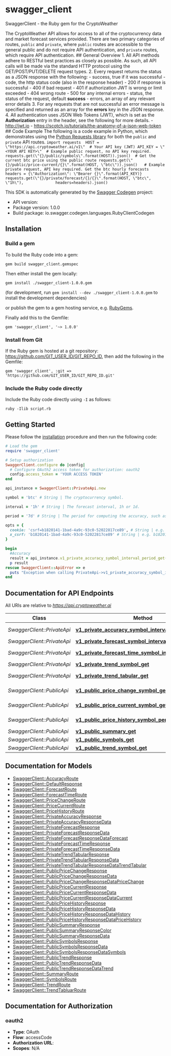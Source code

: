 # swagger_client

SwaggerClient - the Ruby gem for the CryptoWeather

The CryptoWeather API allows for access to all of the cryptocurrency data and market forecast services provided. There are two primary categories of routes, `public` and `private`, where `public` routes are accessible to the general public and do not require API authentication, and `private` routes, which require API authentication.  ## General Overview  1. All API methods adhere to RESTful best practices as closely as possible. As such, all API calls will be made via the standard HTTP protocol using the GET/POST/PUT/DELETE request types.  2. Every request returns the status as a JSON response with the following:     - success, true if it was successful     - code, the http status code (also in the response header)         - 200 if response is successful         - 400 if bad request         - 401 if authorization JWT is wrong or limit exceeded         - 404 wrong route         - 500 for any internal errors     - status, the status of the request, default **success**     - errors, an array of any relevant error details  3. For any requests that are not successful an error message is specified and returned as an array for the **errors** key in the JSON response.  4. All authentication uses JSON Web Tokens (JWT), which is set as the **Authorization** entry in the header, see the following for more details.     - http://jwt.io     - https://scotch.io/tutorials/the-anatomy-of-a-json-web-token  ## Code Example  The following is a code example in Python, which demonstrates using the [Python Requests library](https://requests.readthedocs.io/en/master/) for both the `public` and `private` API routes.  ``` import requests  HOST = \"https://api.cryptoweather.ai/v1\"  # Your API key (JWT) API_KEY = \"<YOUR API KEY>\"  # Example public request, no API key required. requests.get(\"{}/public/symbols\".format(HOST)).json()  # Get the current btc price using the public route requests.get(\"{}/public/price-current/{}\".format(HOST, \"btc\")).json()   # Example private request, API key required. Get the btc hourly forecasts headers = {\"Authorization\": \"Bearer {}\".format(API_KEY)} requests.get(\"{}/private/forecast/{}/{}\".format(HOST, \"btc\", \"1h\"),              headers=headers).json() ```

This SDK is automatically generated by the [Swagger Codegen](https://github.com/swagger-api/swagger-codegen) project:

- API version: 
- Package version: 1.0.0
- Build package: io.swagger.codegen.languages.RubyClientCodegen

## Installation

### Build a gem

To build the Ruby code into a gem:

```shell
gem build swagger_client.gemspec
```

Then either install the gem locally:

```shell
gem install ./swagger_client-1.0.0.gem
```
(for development, run `gem install --dev ./swagger_client-1.0.0.gem` to install the development dependencies)

or publish the gem to a gem hosting service, e.g. [RubyGems](https://rubygems.org/).

Finally add this to the Gemfile:

    gem 'swagger_client', '~> 1.0.0'

### Install from Git

If the Ruby gem is hosted at a git repository: https://github.com/GIT_USER_ID/GIT_REPO_ID, then add the following in the Gemfile:

    gem 'swagger_client', :git => 'https://github.com/GIT_USER_ID/GIT_REPO_ID.git'

### Include the Ruby code directly

Include the Ruby code directly using `-I` as follows:

```shell
ruby -Ilib script.rb
```

## Getting Started

Please follow the [installation](#installation) procedure and then run the following code:
```ruby
# Load the gem
require 'swagger_client'

# Setup authorization
SwaggerClient.configure do |config|
  # Configure OAuth2 access token for authorization: oauth2
  config.access_token = 'YOUR ACCESS TOKEN'
end

api_instance = SwaggerClient::PrivateApi.new

symbol = 'btc' # String | The cryptocurrency symbol.

interval = '1h' # String | The forecast interval, 1h or 1d.

period = '7d' # String | The period for computing the accuracy, such as the past 7 days.

opts = { 
  cookie: 'csrf=b1820141-1bad-4a9c-93c0-52022817ce89', # String | e.g. csrf=b1820141-1bad-4a9c-93c0-52022817ce89
  x_csrf: 'b1820141-1bad-4a9c-93c0-52022817ce89' # String | e.g. b1820141-1bad-4a9c-93c0-52022817ce89
}

begin
  #Accuracy
  result = api_instance.v1_private_accuracy_symbol_interval_period_get(symbol, interval, period, opts)
  p result
rescue SwaggerClient::ApiError => e
  puts "Exception when calling PrivateApi->v1_private_accuracy_symbol_interval_period_get: #{e}"
end

```

## Documentation for API Endpoints

All URIs are relative to *https://api.cryptoweather.ai*

Class | Method | HTTP request | Description
------------ | ------------- | ------------- | -------------
*SwaggerClient::PrivateApi* | [**v1_private_accuracy_symbol_interval_period_get**](docs/PrivateApi.md#v1_private_accuracy_symbol_interval_period_get) | **GET** /v1/private/accuracy/{symbol}/{interval}/{period} | Accuracy
*SwaggerClient::PrivateApi* | [**v1_private_forecast_symbol_interval_get**](docs/PrivateApi.md#v1_private_forecast_symbol_interval_get) | **GET** /v1/private/forecast/{symbol}/{interval} | Forecast
*SwaggerClient::PrivateApi* | [**v1_private_forecast_time_symbol_interval_period_get**](docs/PrivateApi.md#v1_private_forecast_time_symbol_interval_period_get) | **GET** /v1/private/forecast-time/{symbol}/{interval}/{period} | Forecast Time
*SwaggerClient::PrivateApi* | [**v1_private_trend_symbol_get**](docs/PrivateApi.md#v1_private_trend_symbol_get) | **GET** /v1/private/trend/{symbol} | Trend
*SwaggerClient::PrivateApi* | [**v1_private_trend_tabular_get**](docs/PrivateApi.md#v1_private_trend_tabular_get) | **GET** /v1/private/trend-tabular | Trend Tabular
*SwaggerClient::PublicApi* | [**v1_public_price_change_symbol_get**](docs/PublicApi.md#v1_public_price_change_symbol_get) | **GET** /v1/public/price-change/{symbol} | Price Change
*SwaggerClient::PublicApi* | [**v1_public_price_current_symbol_get**](docs/PublicApi.md#v1_public_price_current_symbol_get) | **GET** /v1/public/price-current/{symbol} | Price Current
*SwaggerClient::PublicApi* | [**v1_public_price_history_symbol_period_interval_get**](docs/PublicApi.md#v1_public_price_history_symbol_period_interval_get) | **GET** /v1/public/price-history/{symbol}/{period}/{interval} | Price History
*SwaggerClient::PublicApi* | [**v1_public_summary_get**](docs/PublicApi.md#v1_public_summary_get) | **GET** /v1/public/summary | Summary
*SwaggerClient::PublicApi* | [**v1_public_symbols_get**](docs/PublicApi.md#v1_public_symbols_get) | **GET** /v1/public/symbols | Symbols
*SwaggerClient::PublicApi* | [**v1_public_trend_symbol_get**](docs/PublicApi.md#v1_public_trend_symbol_get) | **GET** /v1/public/trend/{symbol} | Trend


## Documentation for Models

 - [SwaggerClient::AccuracyRoute](docs/AccuracyRoute.md)
 - [SwaggerClient::DefaultResponse](docs/DefaultResponse.md)
 - [SwaggerClient::ForecastRoute](docs/ForecastRoute.md)
 - [SwaggerClient::ForecastTimeRoute](docs/ForecastTimeRoute.md)
 - [SwaggerClient::PriceChangeRoute](docs/PriceChangeRoute.md)
 - [SwaggerClient::PriceCurrentRoute](docs/PriceCurrentRoute.md)
 - [SwaggerClient::PriceHistoryRoute](docs/PriceHistoryRoute.md)
 - [SwaggerClient::PrivateAccuracyResponse](docs/PrivateAccuracyResponse.md)
 - [SwaggerClient::PrivateAccuracyResponseData](docs/PrivateAccuracyResponseData.md)
 - [SwaggerClient::PrivateForecastResponse](docs/PrivateForecastResponse.md)
 - [SwaggerClient::PrivateForecastResponseData](docs/PrivateForecastResponseData.md)
 - [SwaggerClient::PrivateForecastResponseDataForecast](docs/PrivateForecastResponseDataForecast.md)
 - [SwaggerClient::PrivateForecastTimeResponse](docs/PrivateForecastTimeResponse.md)
 - [SwaggerClient::PrivateForecastTimeResponseData](docs/PrivateForecastTimeResponseData.md)
 - [SwaggerClient::PrivateTrendTabularResponse](docs/PrivateTrendTabularResponse.md)
 - [SwaggerClient::PrivateTrendTabularResponseData](docs/PrivateTrendTabularResponseData.md)
 - [SwaggerClient::PrivateTrendTabularResponseDataTrendTabular](docs/PrivateTrendTabularResponseDataTrendTabular.md)
 - [SwaggerClient::PublicPriceChangeResponse](docs/PublicPriceChangeResponse.md)
 - [SwaggerClient::PublicPriceChangeResponseData](docs/PublicPriceChangeResponseData.md)
 - [SwaggerClient::PublicPriceChangeResponseDataPriceChange](docs/PublicPriceChangeResponseDataPriceChange.md)
 - [SwaggerClient::PublicPriceCurrentResponse](docs/PublicPriceCurrentResponse.md)
 - [SwaggerClient::PublicPriceCurrentResponseData](docs/PublicPriceCurrentResponseData.md)
 - [SwaggerClient::PublicPriceCurrentResponseDataCurrent](docs/PublicPriceCurrentResponseDataCurrent.md)
 - [SwaggerClient::PublicPriceHistoryResponse](docs/PublicPriceHistoryResponse.md)
 - [SwaggerClient::PublicPriceHistoryResponseData](docs/PublicPriceHistoryResponseData.md)
 - [SwaggerClient::PublicPriceHistoryResponseDataHistory](docs/PublicPriceHistoryResponseDataHistory.md)
 - [SwaggerClient::PublicPriceHistoryResponseDataPriceHistory](docs/PublicPriceHistoryResponseDataPriceHistory.md)
 - [SwaggerClient::PublicSummaryResponse](docs/PublicSummaryResponse.md)
 - [SwaggerClient::PublicSummaryResponseColor](docs/PublicSummaryResponseColor.md)
 - [SwaggerClient::PublicSummaryResponseData](docs/PublicSummaryResponseData.md)
 - [SwaggerClient::PublicSymbolsResponse](docs/PublicSymbolsResponse.md)
 - [SwaggerClient::PublicSymbolsResponseData](docs/PublicSymbolsResponseData.md)
 - [SwaggerClient::PublicSymbolsResponseDataSymbols](docs/PublicSymbolsResponseDataSymbols.md)
 - [SwaggerClient::PublicTrendResponse](docs/PublicTrendResponse.md)
 - [SwaggerClient::PublicTrendResponseData](docs/PublicTrendResponseData.md)
 - [SwaggerClient::PublicTrendResponseDataTrend](docs/PublicTrendResponseDataTrend.md)
 - [SwaggerClient::SummaryRoute](docs/SummaryRoute.md)
 - [SwaggerClient::SymbolsRoute](docs/SymbolsRoute.md)
 - [SwaggerClient::TrendRoute](docs/TrendRoute.md)
 - [SwaggerClient::TrendTabluarRoute](docs/TrendTabluarRoute.md)


## Documentation for Authorization


### oauth2

- **Type**: OAuth
- **Flow**: accessCode
- **Authorization URL**: 
- **Scopes**: N/A

